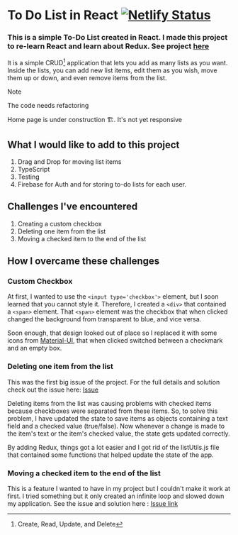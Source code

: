 # To Do List in React [![Netlify Status](https://api.netlify.com/api/v1/badges/2b22e7ed-ac8b-4da4-9eb0-0719e14c0a0d/deploy-status)](https://app.netlify.com/sites/todolist1518/deploys)

### This is a simple To-Do List created in React. I made this project to re-learn React and learn about Redux. See project [here](https://todolist1518.netlify.app/)

It is a simple CRUD[^1] application that lets you add as many lists as you want. Inside the lists, you can add new list items, edit them as you wish, move them up or down, and even remove items from the list.

> [!NOTE]
> The code needs refactoring 
>
> Home page is under construction 🏗. It's not yet responsive

## What I would like to add to this project

1. Drag and Drop for moving list items
2. TypeScript
3. Testing
4. Firebase for Auth and for storing to-do lists for each user.

## Challenges I've encountered

1. Creating a custom checkbox
2. Deleting one item from the list
3. Moving a checked item to the end of the list

## How I overcame these challenges

### Custom Checkbox

At first, I wanted to use the `<input type='checkbox'>` element, but I soon learned that you cannot style it. Therefore, I created a  `<div>` that contained a `<span>` element. That `<span>` element was the checkbox that when clicked changed the background from transparent to blue, and vice versa.

Soon enough, that design looked out of place so I replaced it with some icons from [Material-UI](https://mui.com/material-ui/material-icons/), that when clicked switched between a checkmark and an empty box.

### Deleting one item from the list

This was the first big issue of the project. For the full details and solution check out the issue here: [Issue](https://github.com/alin1k/React-ToDoList/issues/1)

Deleting items from the list was causing problems with checked items because checkboxes were separated from these items. So, to solve this problem, I have updated the state to save items as objects containing a text field and a checked value (true/false). Now whenever a change is made to the item's text or the item's checked value, the state gets updated correctly.

By adding Redux, things got a lot easier and I got rid of the listUtils.js file that contained some functions that helped update the state of the app.

### Moving a checked item to the end of the list

This is a feature I wanted to have in my project but I couldn't make it work at first. I tried something but it only created an infinite loop and slowed down my application. See the issue and solution here : [Issue link](https://github.com/alin1k/React-ToDoList/issues/2)

[^1]: Create, Read, Update, and Delete

